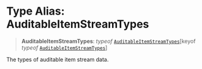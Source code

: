 # Type Alias: AuditableItemStreamTypes

> **AuditableItemStreamTypes**: *typeof* [`AuditableItemStreamTypes`](../variables/AuditableItemStreamTypes.md)\[keyof *typeof* [`AuditableItemStreamTypes`](../variables/AuditableItemStreamTypes.md)\]

The types of auditable item stream data.
